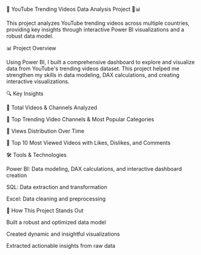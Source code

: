 🚀 YouTube Trending Videos Data Analysis Project 🎥📊

This project analyzes YouTube trending videos across multiple countries, providing key insights through interactive Power BI visualizations and a robust data model.

📊 Project Overview

Using Power BI, I built a comprehensive dashboard to explore and visualize data from YouTube's trending videos dataset. This project helped me strengthen my skills in data modeling, DAX calculations, and creating interactive visualizations.

🔍 Key Insights

📌 Total Videos & Channels Analyzed

📌 Top Trending Video Channels & Most Popular Categories

📌 Views Distribution Over Time

📌 Top 10 Most Viewed Videos with Likes, Dislikes, and Comments

🛠️ Tools & Technologies

Power BI: Data modeling, DAX calculations, and interactive dashboard creation

SQL: Data extraction and transformation

Excel: Data cleaning and preprocessing

🚀 How This Project Stands Out

Built a robust and optimized data model

Created dynamic and insightful visualizations

Extracted actionable insights from raw data
